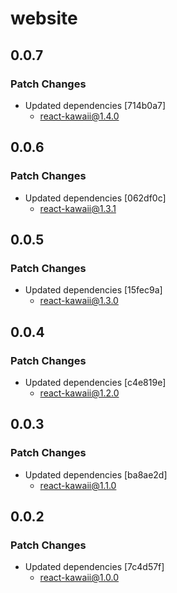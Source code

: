 # website

## 0.0.7

### Patch Changes

- Updated dependencies [714b0a7]
  - react-kawaii@1.4.0

## 0.0.6

### Patch Changes

- Updated dependencies [062df0c]
  - react-kawaii@1.3.1

## 0.0.5

### Patch Changes

- Updated dependencies [15fec9a]
  - react-kawaii@1.3.0

## 0.0.4

### Patch Changes

- Updated dependencies [c4e819e]
  - react-kawaii@1.2.0

## 0.0.3

### Patch Changes

- Updated dependencies [ba8ae2d]
  - react-kawaii@1.1.0

## 0.0.2

### Patch Changes

- Updated dependencies [7c4d57f]
  - react-kawaii@1.0.0
